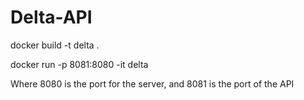 # Delta-API

docker build -t delta .

docker run -p 8081:8080 -it delta

Where 8080 is the port for the server, and  8081 is the port of the API